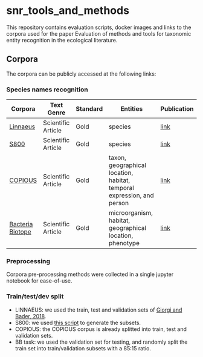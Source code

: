 # snr_tools_and_methods

This repository contains evaluation scripts, docker images and links to the corpora used for the paper Evaluation of methods and tools for taxonomic entity recognition in the ecological literature.

## Corpora

The corpora can be publicly accessed at the following links:

### Species names recognition

| Corpora | Text Genre | Standard | Entities | Publication |
| --- | --- | --- | --- | --- |
| [Linnaeus](http://linnaeus.sourceforge.net/)| Scientific Article | Gold | species | [link](http://bmcbioinformatics.biomedcentral.com/articles/10.1186/1471-2105-11-85)|
| [S800](http://species.jensenlab.org/)| Scientific Article | Gold | species|[link](http://journals.plos.org/plosone/article?id=10.1371/journal.pone.0065390)|
| [COPIOUS](http://www.nactem.ac.uk/copious/) | Scientific Article | Gold | taxon, geographical location, habitat, temporal expression, and person | [link](https://www.ncbi.nlm.nih.gov/pmc/articles/PMC6351503/pdf/bdj-07-e29626.pdf)|
| [Bacteria Biotope](https://sites.google.com/view/bb-2019/task-description?authuser=0) | Scientific Article | Gold | microorganism, habitat, geographical location, phenotype | [link](https://www.aclweb.org/anthology/D19-5719.pdf)|

### Preprocessing

Corpora pre-processing methods were collected in a single jupyter notebook for ease-of-use.


### Train/test/dev split

- LINNAEUS: we used the train, test and validation sets of [Giorgi and Bader, 2018](https://github.com/BaderLab/Transfer-Learning-BNER-Bioinformatics-2018).
- S800: we used [this script](https://github.com/spyysalo/s800) to generate the subsets.
- COPIOUS: the COPIOUS corpus is already splitted into train, test and validation sets. 
- BB task: we used the validation set for testing, and randomly split the train set into train/validation subsets with a 85:15 ratio.

